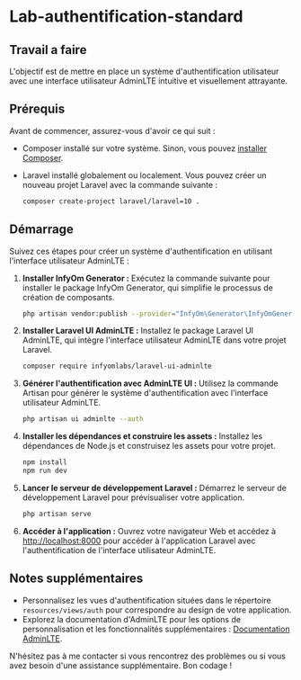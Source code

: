 # Lab-authentification-standard

## Travail a faire
L'objectif est de mettre en place un système d'authentification utilisateur avec une interface utilisateur AdminLTE intuitive et visuellement attrayante.

## Prérequis
Avant de commencer, assurez-vous d'avoir ce qui suit :

- Composer installé sur votre système. Sinon, vous pouvez [installer Composer](https://getcomposer.org/).
- Laravel installé globalement ou localement. Vous pouvez créer un nouveau projet Laravel avec la commande suivante :

  ```bash
  composer create-project laravel/laravel=10 .
  ```

## Démarrage
Suivez ces étapes pour créer un système d'authentification en utilisant l'interface utilisateur AdminLTE :

1. **Installer InfyOm Generator :**
   Exécutez la commande suivante pour installer le package InfyOm Generator, qui simplifie le processus de création de composants.

   ```bash
   php artisan vendor:publish --provider="InfyOm\Generator\InfyOmGeneratorServiceProvider"
   ```

2. **Installer Laravel UI AdminLTE :**
   Installez le package Laravel UI AdminLTE, qui intègre l'interface utilisateur AdminLTE dans votre projet Laravel.

   ```bash
   composer require infyomlabs/laravel-ui-adminlte
   ```

3. **Générer l'authentification avec AdminLTE UI :**
   Utilisez la commande Artisan pour générer le système d'authentification avec l'interface utilisateur AdminLTE.

   ```bash
   php artisan ui adminlte --auth
   ```

4. **Installer les dépendances et construire les assets :**
   Installez les dépendances de Node.js et construisez les assets pour votre projet.

   ```bash
   npm install
   npm run dev
   ```

5. **Lancer le serveur de développement Laravel :**
   Démarrez le serveur de développement Laravel pour prévisualiser votre application.

   ```bash
   php artisan serve
   ```

6. **Accéder à l'application :**
   Ouvrez votre navigateur Web et accédez à [http://localhost:8000](http://localhost:8000) pour accéder à l'application Laravel avec l'authentification de l'interface utilisateur AdminLTE.

## Notes supplémentaires
- Personnalisez les vues d'authentification situées dans le répertoire `resources/views/auth` pour correspondre au design de votre application.
- Explorez la documentation d'AdminLTE pour les options de personnalisation et les fonctionnalités supplémentaires : [Documentation AdminLTE](https://adminlte.io/docs/3.2/).

N'hésitez pas à me contacter si vous rencontrez des problèmes ou si vous avez besoin d'une assistance supplémentaire. Bon codage !
